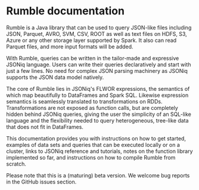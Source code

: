 # Rumble documentation

Rumble is a Java library that can be used to query JSON-like files including JSON, Parquet, AVRO, SVM, CSV, ROOT as well as text files on HDFS, S3, Azure or any other storage layer supported by Spark. It also can read Parquet files, and more input formats will be added.

With Rumble, queries can be written in the tailor-made and expressive JSONiq language. Users can write their queries declaratively and start with just a few lines. No need for complex JSON parsing machinery as JSONiq supports the JSON data model natively.

The core of Rumble lies in JSONiq's FLWOR expressions, the semantics of which map beautifully to DataFrames and Spark SQL. Likewise expression semantics is seamlessly translated to transformations on RDDs. Transformations are not exposed as function calls, but are completely hidden behind JSONiq queries, giving the user the simplicity of an SQL-like language and the flexibility needed to query heterogeneous, tree-like data that does not fit in DataFrames.

This documentation provides you with instructions on how to get started, examples of data sets and queries that can be executed locally or on a cluster, links to JSONiq reference and tutorials, notes on the function library implemented so far, and instructions on how to compile Rumble from scratch.

Please note that this is a (maturing) beta version. We welcome bug reports in the GitHub issues section.
